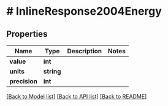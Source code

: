 # # InlineResponse2004Energy

## Properties

Name | Type | Description | Notes
------------ | ------------- | ------------- | -------------
**value** | **int** |  |
**units** | **string** |  |
**precision** | **int** |  |

[[Back to Model list]](../../README.md#models) [[Back to API list]](../../README.md#endpoints) [[Back to README]](../../README.md)
